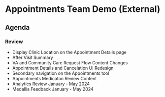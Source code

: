 # Appointments Team Demo (External) 

## Agenda

### Review 

- Display Clinic Location on the Appointment Details page 
- After Visit Summary
- VA and Community Care Request Flow Content Changes 
- Appointment Details and Cancelation UI Redesign
- Secondary navigation on the Appointments tool
- Appointments Medicaton Review Content
- Analytics Review January - May 2024 
- Medallia Feedback January - May 2024 
